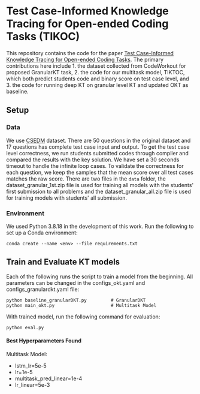 # Test Case-Informed Knowledge Tracing for Open-ended Coding Tasks (TIKOC)
This repository contains the code for the paper <a href="https://arxiv.org/abs/2410.10829">Test Case-Informed Knowledge Tracing for Open-ended Coding Tasks</a>. The primary contributions here include 1. the dataset collected from CodeWorkout for proposed GranularKT task, 2. the code for our multitask model, TIKTOC, which both predict students code and binary score on test case level, and 3. the code for running deep KT on granular level KT and updated OKT as baseline. 

## Setup

### Data
We use [CSEDM](https://sites.google.com/ncsu.edu/csedm-dc-2021/) dataset. There are 50 questions in the original dataset and 17 questions has complete test case input and output. To get the test case level correctness, we run students submitted codes through compiler and compared the results with the key solution. We have set a 30 seconds timeout to handle the infinite loop cases. To validate the correctness for each question, we keep the samples that the mean score over all test cases matches the raw score. There are two files in the `data` folder, the dataset_granular_1st.zip file is used for training all models with the students' first submission to all problems and the dataset_granular_all.zip file is used for training models with students' all submission. 

### Environment
We used Python 3.8.18 in the development of this work. Run the following to set up a Conda environment:
```
conda create --name <env> --file requirements.txt
```

## Train and Evaluate KT models
Each of the following runs the script to train a model from the beginning. All parameters can be changed in the 
configs_okt.yaml and configs_granulardkt.yaml file:
```
python baseline_granularDKT.py         # GranularDKT
python main_okt.py                     # Multitask Model
```

With trained model, run the following command for evaluation: 
```
python eval.py
```


#### Best Hyperparameters Found

Multitask Model:
- lstm_lr=5e-5
- lr=1e-5
- multitask_pred_linear=1e-4
- lr_linear=5e-3

